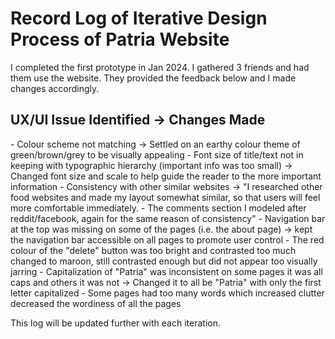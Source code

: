 <h1>Record Log of Iterative Design Process of Patria Website</h1>
	
I completed the first prototype in Jan 2024. I gathered 3 friends and had them use the website. They provided the feedback below and I made changes accordingly. 	
	
<h2>UX/UI Issue Identified -> Changes Made</h2>
- Colour scheme not matching -> Settled on an earthy colour theme of green/brown/grey to be visually appealing
- Font size of title/text not in keeping with typographic hierarchy (important info was too small) -> Changed font size and scale to help guide the reader to the more important information
- Consistency with other similar websites -> "I researched other food websites and made my layout somewhat similar, so that users will feel more comfortable immediately. 
- The comments section I modeled after reddit/facebook, again for the same reason of consistency"
- Navigation bar at the top was missing on some of the pages (i.e. the about page) -> kept the navigation bar accessible on all pages to promote user control 
- The red colour of the "delete" button was too bright and contrasted too much 	changed to maroon, still contrasted enough but did not appear too visually jarring
- Capitalization of "Patria" was inconsistent on some pages it was all caps and others it was not -> Changed it to all be "Patria" with only the first letter capitalized
- Some pages had too many words which increased clutter	decreased the wordiness of all the pages 
	
This log will be updated further with each iteration.	
